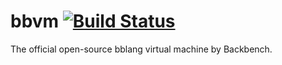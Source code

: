 # bbvm [![Build Status](https://travis-ci.org/backbench/bbvm.svg?branch=stage-alpha)](https://travis-ci.org/backbench/bbvm)
The official open-source bblang virtual machine by Backbench.
